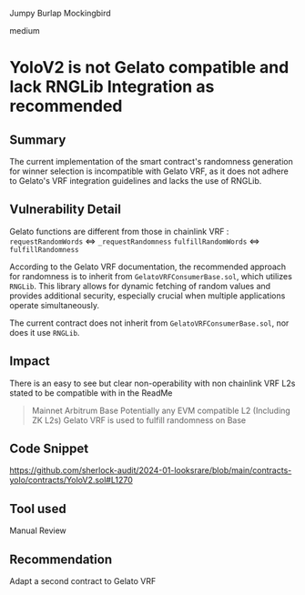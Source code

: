 Jumpy Burlap Mockingbird

medium

# YoloV2 is not Gelato compatible and lack RNGLib Integration as recommended

## Summary
The current implementation of the smart contract's randomness generation for winner selection is incompatible with Gelato VRF, as it does not adhere to Gelato's VRF integration guidelines and lacks the use of RNGLib. 

## Vulnerability Detail
Gelato functions are different from those in chainlink VRF : 
`requestRandomWords` <=> `_requestRandomness`
`fulfillRandomWords` <=> `fulfillRandomness`

According to the Gelato VRF documentation, the recommended approach for randomness is to inherit from `GelatoVRFConsumerBase.sol`, which utilizes `RNGLib`. This library allows for dynamic fetching of random values and provides additional security, especially crucial when multiple applications operate simultaneously.

The current contract does not inherit from `GelatoVRFConsumerBase.sol`, nor does it use `RNGLib`.

## Impact
There is an easy to see but clear non-operability with non chainlink VRF L2s stated to be compatible with in the ReadMe
> Mainnet Arbitrum Base Potentially any EVM compatible L2 (Including ZK L2s)
> Gelato VRF is used to fulfill randomness on Base

## Code Snippet
https://github.com/sherlock-audit/2024-01-looksrare/blob/main/contracts-yolo/contracts/YoloV2.sol#L1270

## Tool used

Manual Review

## Recommendation

Adapt a second contract to Gelato VRF